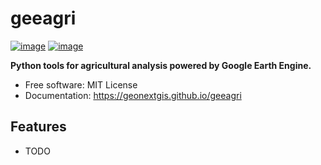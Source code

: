 # geeagri


[![image](https://img.shields.io/pypi/v/geeagri.svg)](https://pypi.python.org/pypi/geeagri)
[![image](https://img.shields.io/conda/vn/conda-forge/geeagri.svg)](https://anaconda.org/conda-forge/geeagri)


**Python tools for agricultural analysis powered by Google Earth Engine.**


-   Free software: MIT License
-   Documentation: https://geonextgis.github.io/geeagri


## Features

-   TODO
